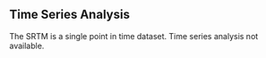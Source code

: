 ## Time Series Analysis

The SRTM is a single point in time dataset. Time series analysis not available.

